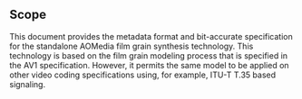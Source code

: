 
## Scope

This document provides the metadata format and bit-accurate specification for 
the standalone AOMedia film grain synthesis technology. This technology is based 
on the film grain modeling process that is specified in the AV1 specification. However, 
it permits the same model to be applied on other video coding specifications using, for example, ITU-T T.35 based signaling.  

